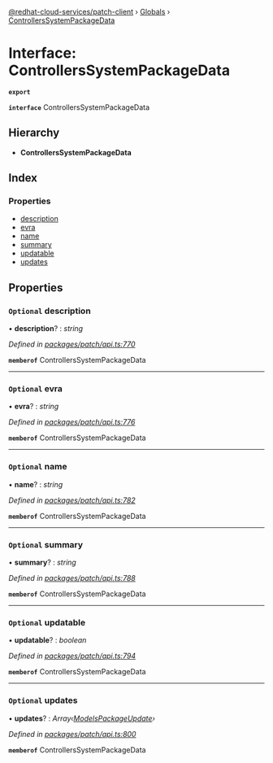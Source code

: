 [@redhat-cloud-services/patch-client](../README.md) › [Globals](../globals.md) › [ControllersSystemPackageData](controllerssystempackagedata.md)

# Interface: ControllersSystemPackageData

**`export`** 

**`interface`** ControllersSystemPackageData

## Hierarchy

* **ControllersSystemPackageData**

## Index

### Properties

* [description](controllerssystempackagedata.md#optional-description)
* [evra](controllerssystempackagedata.md#optional-evra)
* [name](controllerssystempackagedata.md#optional-name)
* [summary](controllerssystempackagedata.md#optional-summary)
* [updatable](controllerssystempackagedata.md#optional-updatable)
* [updates](controllerssystempackagedata.md#optional-updates)

## Properties

### `Optional` description

• **description**? : *string*

*Defined in [packages/patch/api.ts:770](https://github.com/RedHatInsights/javascript-clients/blob/fc233a9/packages/patch/api.ts#L770)*

**`memberof`** ControllersSystemPackageData

___

### `Optional` evra

• **evra**? : *string*

*Defined in [packages/patch/api.ts:776](https://github.com/RedHatInsights/javascript-clients/blob/fc233a9/packages/patch/api.ts#L776)*

**`memberof`** ControllersSystemPackageData

___

### `Optional` name

• **name**? : *string*

*Defined in [packages/patch/api.ts:782](https://github.com/RedHatInsights/javascript-clients/blob/fc233a9/packages/patch/api.ts#L782)*

**`memberof`** ControllersSystemPackageData

___

### `Optional` summary

• **summary**? : *string*

*Defined in [packages/patch/api.ts:788](https://github.com/RedHatInsights/javascript-clients/blob/fc233a9/packages/patch/api.ts#L788)*

**`memberof`** ControllersSystemPackageData

___

### `Optional` updatable

• **updatable**? : *boolean*

*Defined in [packages/patch/api.ts:794](https://github.com/RedHatInsights/javascript-clients/blob/fc233a9/packages/patch/api.ts#L794)*

**`memberof`** ControllersSystemPackageData

___

### `Optional` updates

• **updates**? : *Array‹[ModelsPackageUpdate](modelspackageupdate.md)›*

*Defined in [packages/patch/api.ts:800](https://github.com/RedHatInsights/javascript-clients/blob/fc233a9/packages/patch/api.ts#L800)*

**`memberof`** ControllersSystemPackageData
